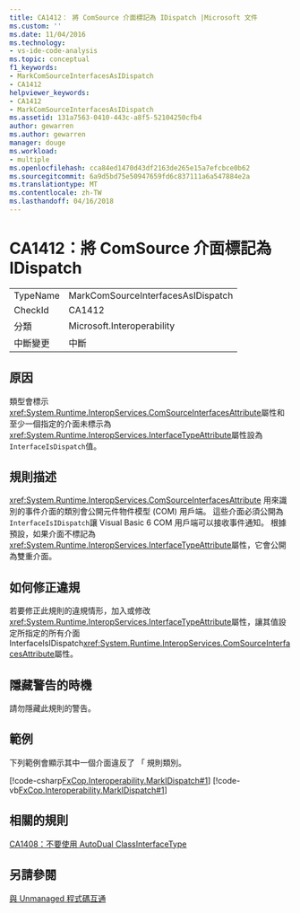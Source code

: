 ```yaml
---
title: CA1412： 將 ComSource 介面標記為 IDispatch |Microsoft 文件
ms.custom: ''
ms.date: 11/04/2016
ms.technology:
- vs-ide-code-analysis
ms.topic: conceptual
f1_keywords:
- MarkComSourceInterfacesAsIDispatch
- CA1412
helpviewer_keywords:
- CA1412
- MarkComSourceInterfacesAsIDispatch
ms.assetid: 131a7563-0410-443c-a8f5-52104250cfb4
author: gewarren
ms.author: gewarren
manager: douge
ms.workload:
- multiple
ms.openlocfilehash: cca84ed1470d43df2163de265e15a7efcbce0b62
ms.sourcegitcommit: 6a9d5bd75e50947659fd6c837111a6a547884e2a
ms.translationtype: MT
ms.contentlocale: zh-TW
ms.lasthandoff: 04/16/2018
---
```

# <a name="ca1412-mark-comsource-interfaces-as-idispatch"></a>CA1412：將 ComSource 介面標記為 IDispatch
|||  
|-|-|  
|TypeName|MarkComSourceInterfacesAsIDispatch|  
|CheckId|CA1412|  
|分類|Microsoft.Interoperability|  
|中斷變更|中斷|  
  
## <a name="cause"></a>原因  
 類型會標示<xref:System.Runtime.InteropServices.ComSourceInterfacesAttribute>屬性和至少一個指定的介面未標示為<xref:System.Runtime.InteropServices.InterfaceTypeAttribute>屬性設為`InterfaceIsDispatch`值。  
  
## <a name="rule-description"></a>規則描述  
 <xref:System.Runtime.InteropServices.ComSourceInterfacesAttribute> 用來識別的事件介面的類別會公開元件物件模型 (COM) 用戶端。 這些介面必須公開為`InterfaceIsIDispatch`讓 Visual Basic 6 COM 用戶端可以接收事件通知。 根據預設，如果介面不標記為<xref:System.Runtime.InteropServices.InterfaceTypeAttribute>屬性，它會公開為雙重介面。  
  
## <a name="how-to-fix-violations"></a>如何修正違規  
 若要修正此規則的違規情形，加入或修改<xref:System.Runtime.InteropServices.InterfaceTypeAttribute>屬性，讓其值設定所指定的所有介面 InterfaceIsIDispatch<xref:System.Runtime.InteropServices.ComSourceInterfacesAttribute>屬性。  
  
## <a name="when-to-suppress-warnings"></a>隱藏警告的時機  
 請勿隱藏此規則的警告。  
  
## <a name="example"></a>範例  
 下列範例會顯示其中一個介面違反了 「 規則類別。  
  
 [!code-csharp[FxCop.Interoperability.MarkIDispatch#1](../code-quality/codesnippet/CSharp/ca1412-mark-comsource-interfaces-as-idispatch_1.cs)]
 [!code-vb[FxCop.Interoperability.MarkIDispatch#1](../code-quality/codesnippet/VisualBasic/ca1412-mark-comsource-interfaces-as-idispatch_1.vb)]  
  
## <a name="related-rules"></a>相關的規則  
 [CA1408：不要使用 AutoDual ClassInterfaceType](../code-quality/ca1408-do-not-use-autodual-classinterfacetype.md)  
  
## <a name="see-also"></a>另請參閱  
 [與 Unmanaged 程式碼互通](/dotnet/framework/interop/index)
